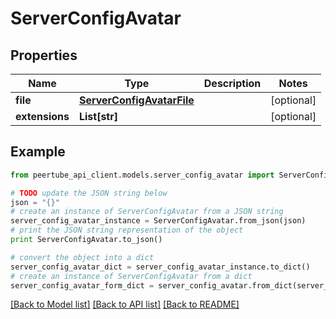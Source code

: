 # ServerConfigAvatar


## Properties
Name | Type | Description | Notes
------------ | ------------- | ------------- | -------------
**file** | [**ServerConfigAvatarFile**](ServerConfigAvatarFile.md) |  | [optional] 
**extensions** | **List[str]** |  | [optional] 

## Example

```python
from peertube_api_client.models.server_config_avatar import ServerConfigAvatar

# TODO update the JSON string below
json = "{}"
# create an instance of ServerConfigAvatar from a JSON string
server_config_avatar_instance = ServerConfigAvatar.from_json(json)
# print the JSON string representation of the object
print ServerConfigAvatar.to_json()

# convert the object into a dict
server_config_avatar_dict = server_config_avatar_instance.to_dict()
# create an instance of ServerConfigAvatar from a dict
server_config_avatar_form_dict = server_config_avatar.from_dict(server_config_avatar_dict)
```
[[Back to Model list]](../README.md#documentation-for-models) [[Back to API list]](../README.md#documentation-for-api-endpoints) [[Back to README]](../README.md)


